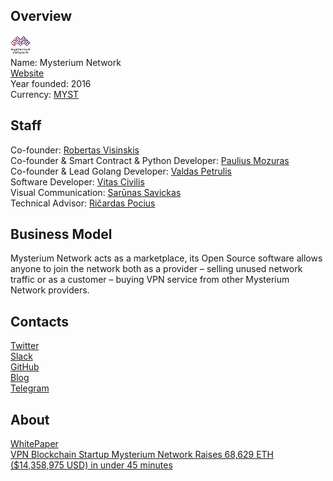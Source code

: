 ## Overview
![logo](../projects/logo/mysterium_network.png)  
Name: Mysterium Network  
[Website](https://mysterium.network/)  
Year founded: 2016  
Currency: [MYST](https://coinmarketcap.com/currencies/mysterium/)  
## Staff
Co-founder: [Robertas Visinskis](../people/robertas_visinskis.md)  
Co-founder & Smart Contract & Python Developer: [Paulius Mozuras](../people/paulius_mozuras.md)  
Co-founder & Lead Golang Developer: [Valdas Petrulis](../people/valdas_petrulis.md)  
Software Developer: [Vitas Civilis](../people/vitas_civilis.md)  
Visual Communication: [Sarūnas Savickas](../people/sarūnas_savickas.md)  
Technical Advisor: [Ričardas Pocius](../people/ričardas_pocius.md)
## Business Model
Mysterium Network acts as a marketplace, its Open Source software allows anyone to join the network both as a provider – selling unused network traffic or as a customer –  buying VPN service from other Mysterium Network providers.
## Contacts  
[Twitter](https://twitter.com/MysteriumNet)      
[Slack](http://slack.mysterium.network/)  
[GitHub](https://github.com/MysteriumNetwork)  
[Blog](https://medium.com/mysterium-network)  
[Telegram](https://t.me/mysterium_network)
## About  
[WhitePaper](https://mysterium.network/whitepaper.pdf)  
[VPN Blockchain Startup Mysterium Network Raises 68,629 ETH ($14,358,975 USD) in under 45 minutes](http://www.the-blockchain.com/2017/05/30/vpn-blockchain-startup-mysterium-network-raises-68629-eth-14358975-usd-45-minutes/)

